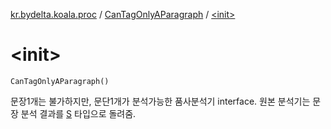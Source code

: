 [kr.bydelta.koala.proc](../index.md) / [CanTagOnlyAParagraph](index.md) / [&lt;init&gt;](./-init-.md)

# &lt;init&gt;

`CanTagOnlyAParagraph()`

문장1개는 불가하지만, 문단1개가 분석가능한 품사분석기 interface. 원본 분석기는 문장 분석 결과를 [S](index.md#S) 타입으로 돌려줌.

